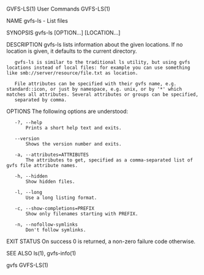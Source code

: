 GVFS-LS(1)                                                                                      User Commands                                                                                      GVFS-LS(1)



NAME
       gvfs-ls - List files

SYNOPSIS
       gvfs-ls [OPTION...] [LOCATION...]

DESCRIPTION
       gvfs-ls lists information about the given locations. If no location is given, it defaults to the current directory.

       gvfs-ls is similar to the traditional ls utility, but using gvfs locations instead of local files: for example you can use something like smb://server/resource/file.txt as location.

       File attributes can be specified with their gvfs name, e.g. standard::icon, or just by namespace, e.g. unix, or by '*' which matches all attributes. Several attributes or groups can be specified,
       separated by comma.

OPTIONS
       The following options are understood:

       -?, --help
           Prints a short help text and exits.

       --version
           Shows the version number and exits.

       -a, --attributes=ATTRIBUTES
           The attributes to get, specified as a comma-separated list of gvfs file attribute names.

       -h, --hidden
           Show hidden files.

       -l, --long
           Use a long listing format.

       -c, --show-completions=PREFIX
           Show only filenames starting with PREFIX.

       -n, --nofollow-symlinks
           Don't follow symlinks.

EXIT STATUS
       On success 0 is returned, a non-zero failure code otherwise.

SEE ALSO
       ls(1), gvfs-info(1)



gvfs                                                                                                                                                                                               GVFS-LS(1)
